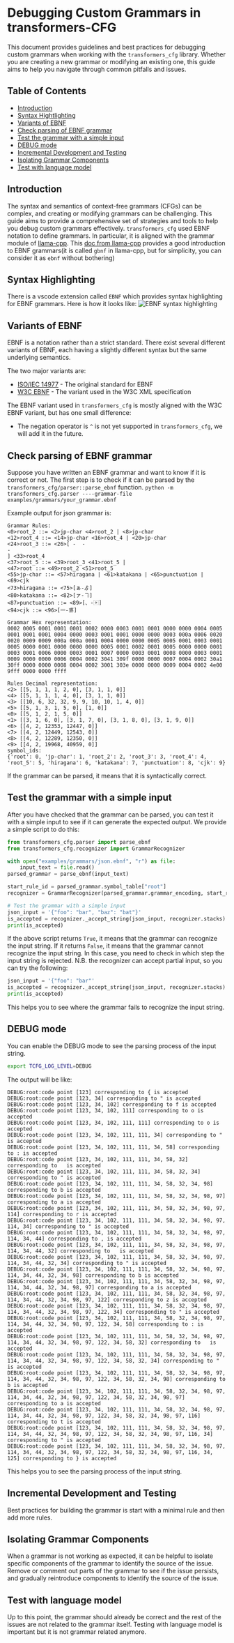 # Debugging Custom Grammars in transformers-CFG

This document provides guidelines and best practices for debugging custom grammars when working with the `transformers_cfg` library. Whether you are creating a new grammar or modifying an existing one, this guide aims to help you navigate through common pitfalls and issues.

## Table of Contents

- [Introduction](#introduction)
- [Syntax Hightlighting](#syntax-highlighting)
- [Variants of EBNF](#variants-of-ebnf)
- [Check parsing of EBNF grammar](#check-parsing-of-ebnf-grammar)
- [Test the grammar with a simple input](#test-the-grammar-with-a-simple-input)
- [DEBUG mode](#debug-mode)
- [Incremental Development and Testing](#incremental-development-and-testing)
- [Isolating Grammar Components](#isolating-grammar-components)
- [Test with language model](#test-with-language-model)

## Introduction

The syntax and semantics of context-free grammars (CFGs) can be complex, and creating or modifying grammars can be challenging. This guide aims to provide a comprehensive set of strategies and tools to help you debug custom grammars effectively.
`transformers_cfg` used EBNF notation to define grammars.
In particular, it is aligned with the grammar module of [llama-cpp](https://github.com/ggerganov/llama.cpp/tree/master/grammars).
This [doc from llama-cpp](https://github.com/ggerganov/llama.cpp/tree/master/grammars) provides a good introduction to EBNF grammars(it is called `gbnf` in llama-cpp, but for simplicity, you can consider it as `ebnf` without bothering)


## Syntax Highlighting

There is a vscode extension called `EBNF` which provides syntax highlighting for EBNF grammars.
Here is how it looks like:
![EBNF syntax highlighting](
assets/screenshots/vscode_ebnf_syntax_highlight.png)

## Variants of EBNF

EBNF is a notation rather than a strict standard.
There exist several different variants of EBNF, each having a slightly different syntax but the same underlying semantics.

The two major variants are:
- [ISO/IEC 14977](https://en.wikipedia.org/wiki/Extended_Backus%E2%80%93Naur_form) - The original standard for EBNF
- [W3C EBNF](https://www.w3.org/TR/REC-xml/#sec-notation) - The variant used in the W3C XML specification

The EBNF variant used in `transformers_cfg` is mostly aligned with the W3C EBNF variant, but has one small difference:
- The negation operator is `^` is not yet supported in `transformers_cfg`, we will add it in the future.

## Check parsing of EBNF grammar

Suppose you have written an EBNF grammar and want to know if it is correct or not.
The first step is to check if it can be parsed by the `transformers_cfg/parser::parse_ebnf` function.
`python -m transformers_cfg.parser ----grammar-file examples/grammars/your_grammar.ebnf`

Example output for json grammar is:
```terminal
Grammar Rules:
<0>root_2 ::= <2>jp-char <4>root_2 | <8>jp-char
<12>root_4 ::= <14>jp-char <16>root_4 | <20>jp-char
<24>root_3 ::= <26>[ -  -
-
] <33>root_4
<37>root_5 ::= <39>root_3 <41>root_5 |
<47>root ::= <49>root_2 <51>root_5
<55>jp-char ::= <57>hiragana | <61>katakana | <65>punctuation | <69>cjk
<73>hiragana ::= <75>[ぁ-ゟ]
<80>katakana ::= <82>[ァ-ヿ]
<87>punctuation ::= <89>[、-〾]
<94>cjk ::= <96>[一-鿿]

Grammar Hex representation:
0002 0005 0001 0001 0001 0002 0000 0003 0001 0001 0000 0000 0004 0005 0001 0001 0001 0004 0000 0003 0001 0001 0000 0000 0003 000a 0006 0020 0020 0009 0009 000a 000a 0001 0004 0000 0000 0005 0005 0001 0003 0001 0005 0000 0001 0000 0000 0000 0005 0001 0002 0001 0005 0000 0000 0001 0003 0001 0006 0000 0003 0001 0007 0000 0003 0001 0008 0000 0003 0001 0009 0000 0000 0006 0004 0002 3041 309f 0000 0000 0007 0004 0002 30a1 30ff 0000 0000 0008 0004 0002 3001 303e 0000 0000 0009 0004 0002 4e00 9fff 0000 0000 ffff

Rules Decimal representation:
<2> [[5, 1, 1, 1, 2, 0], [3, 1, 1, 0]]
<4> [[5, 1, 1, 1, 4, 0], [3, 1, 1, 0]]
<3> [[10, 6, 32, 32, 9, 9, 10, 10, 1, 4, 0]]
<5> [[5, 1, 3, 1, 5, 0], [1, 0]]
<0> [[5, 1, 2, 1, 5, 0]]
<1> [[3, 1, 6, 0], [3, 1, 7, 0], [3, 1, 8, 0], [3, 1, 9, 0]]
<6> [[4, 2, 12353, 12447, 0]]
<7> [[4, 2, 12449, 12543, 0]]
<8> [[4, 2, 12289, 12350, 0]]
<9> [[4, 2, 19968, 40959, 0]]
symbol_ids:
{'root': 0, 'jp-char': 1, 'root_2': 2, 'root_3': 3, 'root_4': 4, 'root_5': 5, 'hiragana': 6, 'katakana': 7, 'punctuation': 8, 'cjk': 9}
```

If the grammar can be parsed, it means that it is syntactically correct.

## Test the grammar with a simple input

After you have checked that the grammar can be parsed, you can test it with a simple input to see if it can generate the expected output.
We provide a simple script to do this:
```python
from transformers_cfg.parser import parse_ebnf
from transformers_cfg.recognizer import GrammarRecognizer

with open("examples/grammars/json.ebnf", "r") as file:
    input_text = file.read()
parsed_grammar = parse_ebnf(input_text)

start_rule_id = parsed_grammar.symbol_table["root"]
recognizer = GrammarRecognizer(parsed_grammar.grammar_encoding, start_rule_id)

# Test the grammar with a simple input
json_input = '{"foo": "bar", "baz": "bat"}'
is_accepted = recognizer._accept_string(json_input, recognizer.stacks)
print(is_accepted)
```

If the above script returns `True`, it means that the grammar can recognize the input string.
If it returns `False`, it means that the grammar cannot recognize the input string.
In this case, you need to check in which step the input string is rejected.
N.B. the recognizer can accept partial input, so you can try the following:
```python
json_input = '{"foo": "bar"'
is_accepted = recognizer._accept_string(json_input, recognizer.stacks)
print(is_accepted)
```

This helps you to see where the grammar fails to recognize the input string.

## DEBUG mode

You can enable the DEBUG mode to see the parsing process of the input string.
```bash
export TCFG_LOG_LEVEL=DEBUG
```

The output will be like:
```terminal
DEBUG:root:code point [123] corresponding to { is accepted
DEBUG:root:code point [123, 34] corresponding to " is accepted
DEBUG:root:code point [123, 34, 102] corresponding to f is accepted
DEBUG:root:code point [123, 34, 102, 111] corresponding to o is accepted
DEBUG:root:code point [123, 34, 102, 111, 111] corresponding to o is accepted
DEBUG:root:code point [123, 34, 102, 111, 111, 34] corresponding to " is accepted
DEBUG:root:code point [123, 34, 102, 111, 111, 34, 58] corresponding to : is accepted
DEBUG:root:code point [123, 34, 102, 111, 111, 34, 58, 32] corresponding to   is accepted
DEBUG:root:code point [123, 34, 102, 111, 111, 34, 58, 32, 34] corresponding to " is accepted
DEBUG:root:code point [123, 34, 102, 111, 111, 34, 58, 32, 34, 98] corresponding to b is accepted
DEBUG:root:code point [123, 34, 102, 111, 111, 34, 58, 32, 34, 98, 97] corresponding to a is accepted
DEBUG:root:code point [123, 34, 102, 111, 111, 34, 58, 32, 34, 98, 97, 114] corresponding to r is accepted
DEBUG:root:code point [123, 34, 102, 111, 111, 34, 58, 32, 34, 98, 97, 114, 34] corresponding to " is accepted
DEBUG:root:code point [123, 34, 102, 111, 111, 34, 58, 32, 34, 98, 97, 114, 34, 44] corresponding to , is accepted
DEBUG:root:code point [123, 34, 102, 111, 111, 34, 58, 32, 34, 98, 97, 114, 34, 44, 32] corresponding to   is accepted
DEBUG:root:code point [123, 34, 102, 111, 111, 34, 58, 32, 34, 98, 97, 114, 34, 44, 32, 34] corresponding to " is accepted
DEBUG:root:code point [123, 34, 102, 111, 111, 34, 58, 32, 34, 98, 97, 114, 34, 44, 32, 34, 98] corresponding to b is accepted
DEBUG:root:code point [123, 34, 102, 111, 111, 34, 58, 32, 34, 98, 97, 114, 34, 44, 32, 34, 98, 97] corresponding to a is accepted
DEBUG:root:code point [123, 34, 102, 111, 111, 34, 58, 32, 34, 98, 97, 114, 34, 44, 32, 34, 98, 97, 122] corresponding to z is accepted
DEBUG:root:code point [123, 34, 102, 111, 111, 34, 58, 32, 34, 98, 97, 114, 34, 44, 32, 34, 98, 97, 122, 34] corresponding to " is accepted
DEBUG:root:code point [123, 34, 102, 111, 111, 34, 58, 32, 34, 98, 97, 114, 34, 44, 32, 34, 98, 97, 122, 34, 58] corresponding to : is accepted
DEBUG:root:code point [123, 34, 102, 111, 111, 34, 58, 32, 34, 98, 97, 114, 34, 44, 32, 34, 98, 97, 122, 34, 58, 32] corresponding to   is accepted
DEBUG:root:code point [123, 34, 102, 111, 111, 34, 58, 32, 34, 98, 97, 114, 34, 44, 32, 34, 98, 97, 122, 34, 58, 32, 34] corresponding to " is accepted
DEBUG:root:code point [123, 34, 102, 111, 111, 34, 58, 32, 34, 98, 97, 114, 34, 44, 32, 34, 98, 97, 122, 34, 58, 32, 34, 98] corresponding to b is accepted
DEBUG:root:code point [123, 34, 102, 111, 111, 34, 58, 32, 34, 98, 97, 114, 34, 44, 32, 34, 98, 97, 122, 34, 58, 32, 34, 98, 97] corresponding to a is accepted
DEBUG:root:code point [123, 34, 102, 111, 111, 34, 58, 32, 34, 98, 97, 114, 34, 44, 32, 34, 98, 97, 122, 34, 58, 32, 34, 98, 97, 116] corresponding to t is accepted
DEBUG:root:code point [123, 34, 102, 111, 111, 34, 58, 32, 34, 98, 97, 114, 34, 44, 32, 34, 98, 97, 122, 34, 58, 32, 34, 98, 97, 116, 34] corresponding to " is accepted
DEBUG:root:code point [123, 34, 102, 111, 111, 34, 58, 32, 34, 98, 97, 114, 34, 44, 32, 34, 98, 97, 122, 34, 58, 32, 34, 98, 97, 116, 34, 125] corresponding to } is accepted
```

This helps you to see the parsing process of the input string.

## Incremental Development and Testing

Best practices for building the grammar is start with a minimal rule and then add more rules.

## Isolating Grammar Components

When a grammar is not working as expected, it can be helpful to isolate specific components of the grammar to identify the source of the issue.
Remove or comment out parts of the grammar to see if the issue persists, and gradually reintroduce components to identify the source of the issue.

## Test with language model

Up to this point, the grammar should already be correct and the rest of the issues are not related to the grammar itself.
Testing with language model is important but it is not grammar related anymore.
